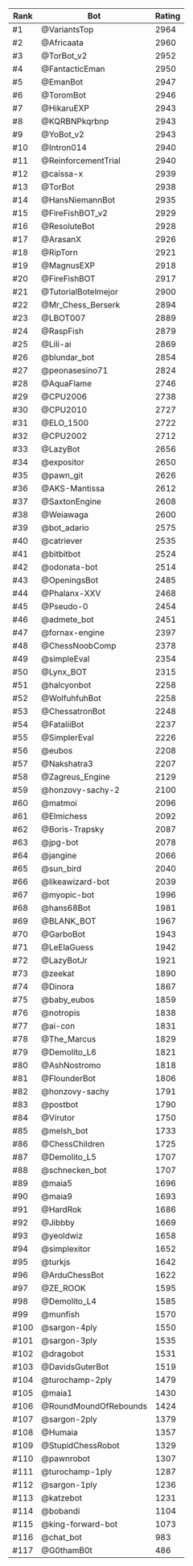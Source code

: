 Rank|Bot|Rating
---|---|---
#1|@VariantsTop|2964
#2|@Africaata|2960
#3|@TorBot_v2|2952
#4|@FantacticEman|2950
#5|@EmanBot|2947
#6|@ToromBot|2946
#7|@HikaruEXP|2943
#8|@KQRBNPkqrbnp|2943
#9|@YoBot_v2|2943
#10|@Intron014|2940
#11|@ReinforcementTrial|2940
#12|@caissa-x|2939
#13|@TorBot|2938
#14|@HansNiemannBot|2935
#15|@FireFishBOT_v2|2929
#16|@ResoluteBot|2928
#17|@ArasanX|2926
#18|@RipTorn|2921
#19|@MagnusEXP|2918
#20|@FireFishBOT|2917
#21|@TutorialBotelmejor|2900
#22|@Mr_Chess_Berserk|2894
#23|@LBOT007|2889
#24|@RaspFish|2879
#25|@Lili-ai|2869
#26|@blundar_bot|2854
#27|@peonasesino71|2824
#28|@AquaFlame|2746
#29|@CPU2006|2738
#30|@CPU2010|2727
#31|@ELO_1500|2722
#32|@CPU2002|2712
#33|@LazyBot|2656
#34|@expositor|2650
#35|@pawn_git|2626
#36|@AKS-Mantissa|2612
#37|@SaxtonEngine|2608
#38|@Weiawaga|2600
#39|@bot_adario|2575
#40|@catriever|2535
#41|@bitbitbot|2524
#42|@odonata-bot|2514
#43|@OpeningsBot|2485
#44|@Phalanx-XXV|2468
#45|@Pseudo-0|2454
#46|@admete_bot|2451
#47|@fornax-engine|2397
#48|@ChessNoobComp|2378
#49|@simpleEval|2354
#50|@Lynx_BOT|2315
#51|@halcyonbot|2258
#52|@WolfuhfuhBot|2258
#53|@ChessatronBot|2248
#54|@FataliiBot|2237
#55|@SimplerEval|2226
#56|@eubos|2208
#57|@Nakshatra3|2207
#58|@Zagreus_Engine|2129
#59|@honzovy-sachy-2|2100
#60|@matmoi|2096
#61|@Elmichess|2092
#62|@Boris-Trapsky|2087
#63|@jpg-bot|2078
#64|@jangine|2066
#65|@sun_bird|2040
#66|@likeawizard-bot|2039
#67|@myopic-bot|1996
#68|@hans68Bot|1981
#69|@BLANK_BOT|1967
#70|@GarboBot|1943
#71|@LeElaGuess|1942
#72|@LazyBotJr|1921
#73|@zeekat|1890
#74|@Dinora|1867
#75|@baby_eubos|1859
#76|@notropis|1838
#77|@ai-con|1831
#78|@The_Marcus|1829
#79|@Demolito_L6|1821
#80|@AshNostromo|1818
#81|@FlounderBot|1806
#82|@honzovy-sachy|1791
#83|@postbot|1790
#84|@Virutor|1750
#85|@melsh_bot|1733
#86|@ChessChildren|1725
#87|@Demolito_L5|1707
#88|@schnecken_bot|1707
#89|@maia5|1696
#90|@maia9|1693
#91|@HardRok|1686
#92|@Jibbby|1669
#93|@yeoldwiz|1658
#94|@simplexitor|1652
#95|@turkjs|1642
#96|@ArduChessBot|1622
#97|@ZE_ROOK|1595
#98|@Demolito_L4|1585
#99|@munfish|1570
#100|@sargon-4ply|1550
#101|@sargon-3ply|1535
#102|@dragobot|1531
#103|@DavidsGuterBot|1519
#104|@turochamp-2ply|1479
#105|@maia1|1430
#106|@RoundMoundOfRebounds|1424
#107|@sargon-2ply|1379
#108|@Humaia|1357
#109|@StupidChessRobot|1329
#110|@pawnrobot|1307
#111|@turochamp-1ply|1287
#112|@sargon-1ply|1236
#113|@katzebot|1231
#114|@bobandi|1104
#115|@king-forward-bot|1073
#116|@chat_bot|983
#117|@G0thamB0t|486
